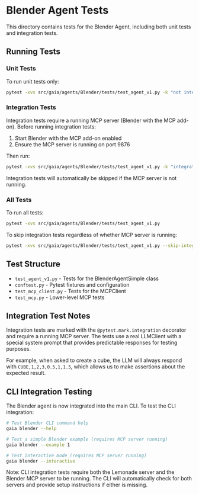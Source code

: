 # Blender Agent Tests

This directory contains tests for the Blender Agent, including both unit tests and integration tests.

## Running Tests

### Unit Tests

To run unit tests only:

```bash
pytest -xvs src/gaia/agents/Blender/tests/test_agent_v1.py -k "not integration"
```

### Integration Tests

Integration tests require a running MCP server (Blender with the MCP add-on). Before running integration tests:

1. Start Blender with the MCP add-on enabled
2. Ensure the MCP server is running on port 9876

Then run:

```bash
pytest -xvs src/gaia/agents/Blender/tests/test_agent_v1.py -k "integration"
```

Integration tests will automatically be skipped if the MCP server is not running.

### All Tests

To run all tests:

```bash
pytest -xvs src/gaia/agents/Blender/tests/test_agent_v1.py
```

To skip integration tests regardless of whether MCP server is running:

```bash
pytest -xvs src/gaia/agents/Blender/tests/test_agent_v1.py --skip-integration
```

## Test Structure

- `test_agent_v1.py` - Tests for the BlenderAgentSimple class
- `conftest.py` - Pytest fixtures and configuration
- `test_mcp_client.py` - Tests for the MCPClient
- `test_mcp.py` - Lower-level MCP tests

## Integration Test Notes

Integration tests are marked with the `@pytest.mark.integration` decorator and require a running MCP server. The tests use a real LLMClient with a special system prompt that provides predictable responses for testing purposes.

For example, when asked to create a cube, the LLM will always respond with `CUBE,1,2,3,0.5,1,1.5`, which allows us to make assertions about the expected result.

## CLI Integration Testing

The Blender agent is now integrated into the main CLI. To test the CLI integration:

```bash
# Test Blender CLI command help
gaia blender --help

# Test a simple Blender example (requires MCP server running)
gaia blender --example 1

# Test interactive mode (requires MCP server running)
gaia blender --interactive
```

Note: CLI integration tests require both the Lemonade server and the Blender MCP server to be running. The CLI will automatically check for both servers and provide setup instructions if either is missing.